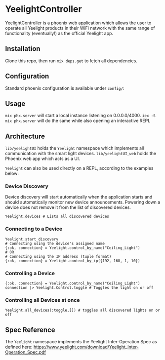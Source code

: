 # YeelightController

 YeelightController is a phoenix web application which allows the user to operate all Yeelight products in their WiFi network with the same range of functionality (eventually!) as the official Yeelight app.

## Installation

Clone this repo, then run `mix deps.get` to fetch all dependencies.

## Configuration

Standard phoenix configuration is available under `config/`:

## Usage

`mix phx.server` will start a local instance listening on 0.0.0.0/4000.
`iex -S mix phx.server` will do the same while also opening an interactive REPL

## Architecture

`lib/yeelightUI` holds the `Yeelight` namespace which implements all communication with the smart light devices.
`lib/yeelightUI_web` holds the Phoenix web app which acts as a UI.

`Yeelight` can also be used directly on a REPL, according to the examples below:

### Device Discovery

Device discovery will start automatically when the application starts and should automatically monitor new device announcements. Powering down a device does not remove it from the list of discovered devices.

```language=elixir
Yeelight.devices # Lists all discovered devices
```

### Connecting to a Device

```language=elixir
Yeelight.start_discovery
# Connecting using the device's assigned name
{:ok, connection} = Yeelight.control_by_name("Ceiling_Light") 
# OR
# Connecting using the IP address (tuple format)
{:ok, connection} = Yeelight.control_by_ip({192, 168, 1, 10})
```

### Controlling a Device

```language=elixir
{:ok, connection} = Yeelight.control_by_name("Ceiling_Light")
connection |> Yeelight.Control.toggle # Toggles the light on or off
```

### Controlling all Devices at once

```language=elixir
Yeelight.all_devices(:toggle,[]) # toggles all discovered lights on or off
```

## Spec Reference

The `Yeelight` namespace implements the Yeelight Inter-Operation Spec as defined here: https://www.yeelight.com/download/Yeelight_Inter-Operation_Spec.pdf

